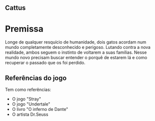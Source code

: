 ## Cattus

# Premissa

Longe de qualquer resquício de humanidade, dois gatos acordam num mundo completamente desconhecido e perigoso. Lutando contra a nova realidade, ambos seguem o instinto de voltarem a suas famílias. Nesse mundo novo precisam buscar entender o porquê de estarem lá e como recuperar o passado que os foi perdido. 

## Referências do jogo
Tem como referências:
- O jogo "Stray"
- O jogo "Undertale"
- O livro "O inferno de Dante" 
- O artista Dr.Seuss
